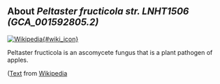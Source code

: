
About *Peltaster fructicola str. LNHT1506 (GCA\_001592805.2)* 
--------------------------------------------------------------

[![Wikipedia](/img/wikipedia_logo_v2_en.png){#wiki_icon}](http://en.wikipedia.org/wiki/Peltaster_fructicola)

Peltaster fructicola is an ascomycete fungus that is a plant pathogen of apples.

([Text](http://en.wikipedia.org/wiki/Peltaster_fructicola) from [Wikipedia](http://en.wikipedia.org/) 

